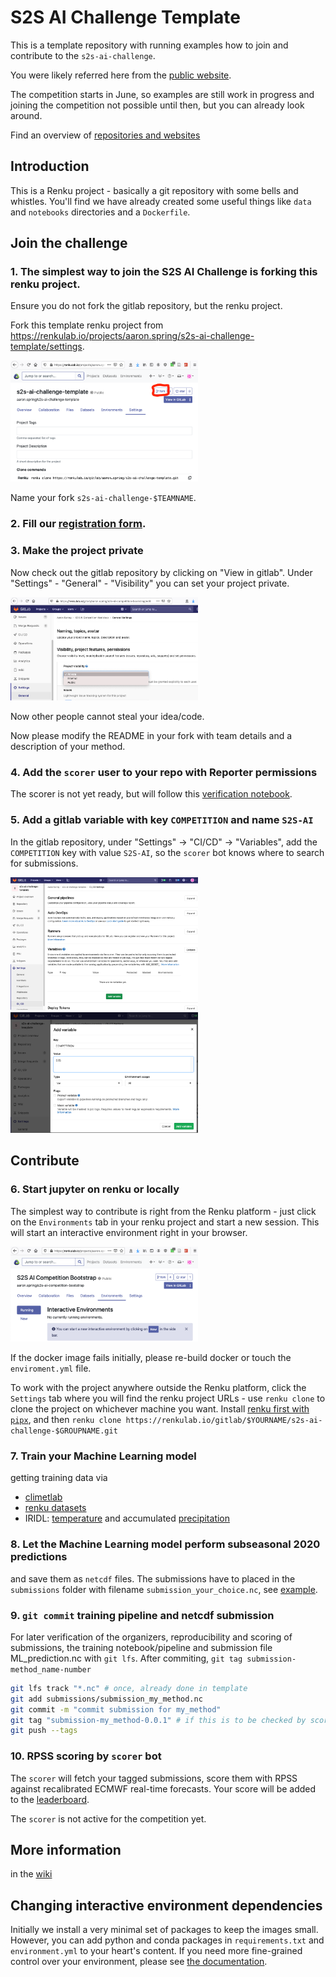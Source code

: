 # S2S AI Challenge Template

This is a template repository with running examples how to join and contribute to
the `s2s-ai-challenge`.

You were likely referred here from the [public website](https://s2s-ai-challenge.github.io/).

The competition starts in June, so examples are still work in progress
and joining the competition not possible until then, but you can already look around.

Find an overview of [repositories and websites](https://renkulab.io/gitlab/aaron.spring/s2s-ai-challenge/-/wikis/Flow-of-information:-Where-do-I-find-what%3F)

## Introduction

This is a Renku project - basically a git repository with some
bells and whistles. You'll find we have already created some
useful things like `data` and `notebooks` directories and
a `Dockerfile`.

## Join the challenge

### 1. The simplest way to join the S2S AI Challenge is forking this renku project.
Ensure you do not fork the gitlab repository, but the renku project.

Fork this template renku project from https://renkulab.io/projects/aaron.spring/s2s-ai-challenge-template/settings.

<img src="docs/screenshots/fork_renku.png" width="300">

Name your fork `s2s-ai-challenge-$TEAMNAME`.

### 2. Fill our [registration form](https://docs.google.com/forms/d/1KEnATjaLOtV-o4N8PLinPXYnpba7egKsCCH_efriCb4).

### 3. Make the project private

Now check out the gitlab repository by clicking on "View in gitlab".
Under "Settings" - "General" - "Visibility" you can set your project private.

<img src="docs/screenshots/gitlab_visibility.png" width="300">

Now other people cannot steal your idea/code.

Now please modify the README in your fork with team details and a
description of your method.

### 4. Add the `scorer` user to your repo with Reporter permissions
The scorer is not yet ready, but will follow this [verification notebook](https://renkulab.io/gitlab/aaron.spring/s2s-ai-competition-bootstrap/-/blob/master/notebooks/verification_RPSS.ipynb).

### 5. Add a gitlab variable with key `COMPETITION` and name `S2S-AI`
In the gitlab repository, under "Settings" -> "CI/CD" -> "Variables", add the
`COMPETITION` key with value `S2S-AI`, so the `scorer` bot knows where to search
for submissions.

<img src="docs/screenshots/gitlab_variables.png" width="300">
<img src="docs/screenshots/gitlab_add_variable.png" width="300">

## Contribute

### 6. Start jupyter on renku or locally
The simplest way to contribute is right from the Renku platform - 
just click on the `Environments` tab in your renku project and start a new session.
This will start an interactive environment right in your browser.

<img src="docs/screenshots/renku_start_env.png" width="300">

If the docker image fails initially, please re-build docker or touch the `enviroment.yml` file.

To work with the project anywhere outside the Renku platform,
click the `Settings` tab where you will find the
renku project URLs - use `renku clone` to clone the project on whichever machine you want.
Install [renku first with `pipx`](https://renku-python.readthedocs.io/en/latest/installation.html),
and then `renku clone https://renkulab.io/gitlab/$YOURNAME/s2s-ai-challenge-$GROUPNAME.git`

### 7. Train your Machine Learning model
getting training data via 
- [climetlab](https://github.com/ecmwf-lab/climetlab-s2s-ai-challenge)
- [renku datasets](https://renku.readthedocs.io/en/stable/user/data.html)
- IRIDL: [temperature](http://iridl.ldeo.columbia.edu/SOURCES/.NOAA/.NCEP/.CPC/.temperature/.daily/) and accumulated [precipitation](http://iridl.ldeo.columbia.edu/SOURCES/.NOAA/.NCEP/.CPC/.UNIFIED_PRCP/.GAUGE_BASED/.GLOBAL/.v1p0/.extREALTIME/.rain)

### 8. Let the Machine Learning model perform subseasonal 2020 predictions
and save them as `netcdf` files.
The submissions have to placed in the `submissions` folder with filename `submission_your_choice.nc`,
see [example](https://renkulab.io/gitlab/aaron.spring/s2s-ai-competition-bootstrap/-/blob/master/submissions/submission_rb_prediction_2020.nc).

### 9. `git commit` training pipeline and netcdf submission
For later verification of the organizers, reproducibility and scoring of submissions,
the training notebook/pipeline and submission file ML_prediction.nc with `git lfs`.
After commiting, `git tag submission-method_name-number`
```bash
git lfs track "*.nc" # once, already done in template
git add submissions/submission_my_method.nc
git commit -m "commit submission for my_method"
git tag "submission-my_method-0.0.1" # if this is to be checked by scorer
git push --tags
```

### 10. RPSS scoring by `scorer` bot
The `scorer` will fetch your tagged submissions, score them with RPSS against recalibrated ECMWF real-time forecasts.
Your score will be added to the [leaderboard](https://s2s-ai-challenge.github.io/#leaderboard).

The `scorer` is not active for the competition yet.

## More information
in the [wiki](https://renkulab.io/gitlab/aaron.spring/s2s-ai-challenge-template/-/wikis/Home)

## Changing interactive environment dependencies

Initially we install a very minimal set of packages to keep the images small.
However, you can add python and conda packages in `requirements.txt` and
`environment.yml` to your heart's content. If you need more fine-grained
control over your environment, please see [the documentation](https://renku.readthedocs.io/en/latest/user/advanced_interfaces.html#dockerfile-modifications).

